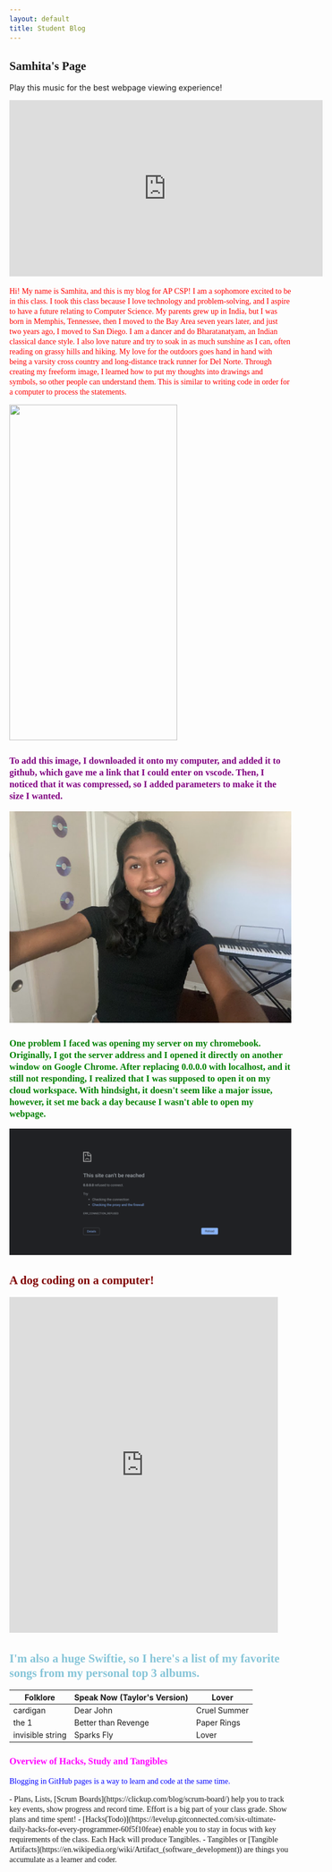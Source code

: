 ```yaml
---
layout: default
title: Student Blog
---
```



## <span style= "font-family: 'Georgia', serif"> Samhita's Page <span> 
Play this music for the best webpage viewing experience!

<iframe width="560" height="315" src="https://www.youtube.com/embed/5izgLqfqGbw?si=R5jGdTbFNqPg0gmy&amp;controls=0" title="YouTube video player" frameborder="0" allow="accelerometer; autoplay; clipboard-write; encrypted-media; gyroscope; picture-in-picture; web-share" allowfullscreen></iframe>

 <span style= "font-family: 'Georgia', serif"> <span style= "color:red"> Hi! My name is Samhita, and this is my blog for AP CSP! I am a sophomore excited to be in this class. I took this class because I love technology and problem-solving, and I aspire to have a future relating to Computer Science. My parents grew up in India, but I was born in Memphis, Tennessee, then I moved to the Bay Area seven years later, and just two years ago, I moved to San Diego. I am a dancer and do Bharatanatyam, an Indian classical dance style. I also love nature and try to soak in as much sunshine as I can, often reading on grassy hills and hiking. My love for the outdoors goes hand in hand with being a varsity cross country and long-distance track runner for Del Norte. Through creating my freeform image, I learned how to put my thoughts into drawings and symbols, so other people can understand them. This is similar to writing code in order for a computer to process the statements.

<img src="https://github.com/samhita-l/huh/assets/139089376/156b8c26-dcfb-4a64-b5f8-031880979fd1"
width="300"
height="600"
/>

### <span style= "font-family: 'Georgia', serif"> <span style="color: purple;"> To add this image, I downloaded it onto my computer, and added it to github, which gave me a link that I could enter on vscode. Then, I noticed that it was compressed, so I added parameters to make it the size I wanted.



![Pic of me](image.png)

### <span style= "font-family: 'Georgia', serif"> <span style="color: green;"> One problem I faced was opening my server on my chromebook. Originally, I got the server address and I opened it directly on another window on Google Chrome. After replacing 0.0.0.0 with localhost, and it still not responding, I realized that I was supposed to open it on my cloud workspace. With hindsight, it doesn't seem like a major issue, however, it set me back a day because I wasn't able to open my webpage.

![Screenshot of issue](image-1.png)

## <span style= "font-family: 'Georgia', serif"> <span style="color: #800000;"> A dog coding on a computer! <span>
<div style="width:480px"><iframe allow="fullscreen" frameBorder="0" height="600" src="https://giphy.com/embed/tdLMeEDsWCow4Pb553/video" width="480"></iframe></div>

## <span style= "font-family: 'Georgia', serif"> <span style="color: #86C5D8;"> I'm also a huge Swiftie, so I here's a list of my favorite songs from my personal top 3 albums.

| Folklore | Speak Now (Taylor's Version) | Lover |
| -------- | -------- | -------- |
| cardigan | Dear John | Cruel Summer |
| the 1 | Better than Revenge | Paper Rings |
| invisible string | Sparks Fly | Lover |




### <span style= "font-family: 'Georgia', serif"> <span style="color: magenta;"> Overview of Hacks, Study and Tangibles
<span style= "font-family: 'Georgia', serif"> <span style="color: blue;"> Blogging in GitHub pages is a way to learn and code at the same time. 

<span style= "font-family: 'Georgia', serif"> 
- Plans, Lists, [Scrum Boards](https://clickup.com/blog/scrum-board/) help you to track key events, show progress and record time.  Effort is a big part of your class grade.  Show plans and time spent!
<span style= "font-family: 'Georgia', serif"> 
- [Hacks(Todo)](https://levelup.gitconnected.com/six-ultimate-daily-hacks-for-every-programmer-60f5f10feae) enable you to stay in focus with key requirements of the class.  Each Hack will produce Tangibles.
<span style= "font-family: 'Georgia', serif"> 
- Tangibles or [Tangible Artifacts](https://en.wikipedia.org/wiki/Artifact_(software_development)) are things you accumulate as a learner and coder. 
